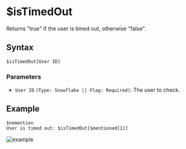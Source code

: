 # $isTimedOut
Returns "true" if the user is timed out, otherwise "false".

## Syntax
```
$isTimedOut[User ID]
```

### Parameters
- `User ID` `(Type: Snowflake || Flag: Required)`: The user to check.

## Example
```
$nomention
User is timed out: $isTimedOut[$mentioned[1]]
```
![example](https://user-images.githubusercontent.com/94063167/198900738-ed1059b6-0d73-4e97-8669-40c770281e51.png)
